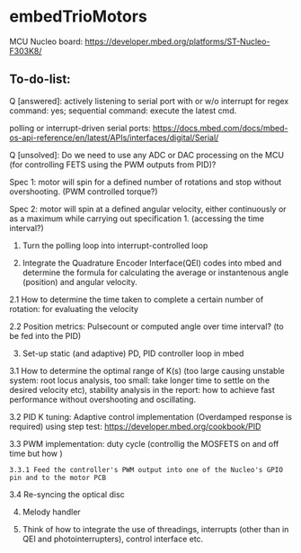 # embedTrioMotors

MCU Nucleo board: https://developer.mbed.org/platforms/ST-Nucleo-F303K8/

## To-do-list:

Q [answered]: actively listening to serial port with or w/o interrupt for regex command: yes; sequential command: execute the latest cmd. 

polling or interrupt-driven serial ports:
https://docs.mbed.com/docs/mbed-os-api-reference/en/latest/APIs/interfaces/digital/Serial/

Q [unsolved]: Do we need to use any ADC or DAC processing on the MCU (for controlling FETS using the PWM outputs from PID)?


Spec 1: motor will spin for a defined number of rotations and stop without overshooting. (PWM controlled torque?)

Spec 2: motor will spin at a defined angular velocity, either continuously or as a maximum while carrying out specification 1. (accessing the time interval?)

1. Turn the polling loop into interrupt-controlled loop 

2. Integrate the Quadrature Encoder Interface(QEI) codes into mbed and determine the formula for calculating the average or instantenous angle (position) and angular velocity.

  2.1 How to determine the time taken to complete a certain number of rotation: for evaluating the velocity
  
  2.2 Position metrics: Pulsecount or computed angle over time interval? (to be fed into the PID)
  
  
3. Set-up static (and adaptive) PD, PID controller loop in mbed

  3.1 How to determine the optimal range of K(s) (too large causing unstable system: root locus analysis, too small: take longer time to         settle on the desired velocity etc), stability analysis in the report: how to achieve fast performance without overshooting and
      oscillating.
      
  3.2 PID K tuning: Adaptive control implementation (Overdamped response is required) using step test:                      https://developer.mbed.org/cookbook/PID
  
  3.3 PWM implementation: duty cycle (controllig the MOSFETS on and off time but how )
    
    3.3.1 Feed the controller's PWM output into one of the Nucleo's GPIO pin and to the motor PCB 
  
  3.4 Re-syncing the optical disc
  
4. Melody handler

5. Think of how to integrate the use of threadings,  interrupts (other than in QEI and photointerrupters), control interface etc.
  
